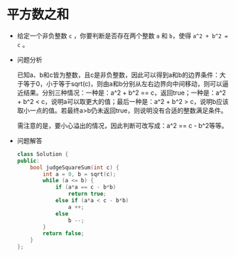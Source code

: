 # 平方数之和



- 给定一个非负整数 `c` ，你要判断是否存在两个整数 `a` 和 `b`，使得 `a^2 + b^2 = c` 。



- 问题分析

  已知a、b和c皆为整数，且c是非负整数，因此可以得到a和b的边界条件：大于等于0，小于等于sqrt(c)，则由a和b分别从左右边界向中间移动，则可以逼近结果。分别三种情况：一种是：a^2 + b^2 == c，返回true；一种是：a^2 + b^2 < c，说明a可以取更大的值；最后一种是：a^2 + b^2 > c，说明b应该取小一点的值。若最终a>b仍未返回true，则说明没有合适的整数满足条件。

  需注意的是，要小心溢出的情况，因此判断可改写成：a^2  == c - b^2等等。



- 问题解答

  ```c++
  class Solution {
  public:
      bool judgeSquareSum(int c) {
          int a = 0, b = sqrt(c);
          while (a <= b) {
              if (a*a == c - b*b)
                  return true;
              else if (a*a < c - b*b)
                  a ++;
              else
                  b --;
          }
          return false;
      }
  };
  ```

  